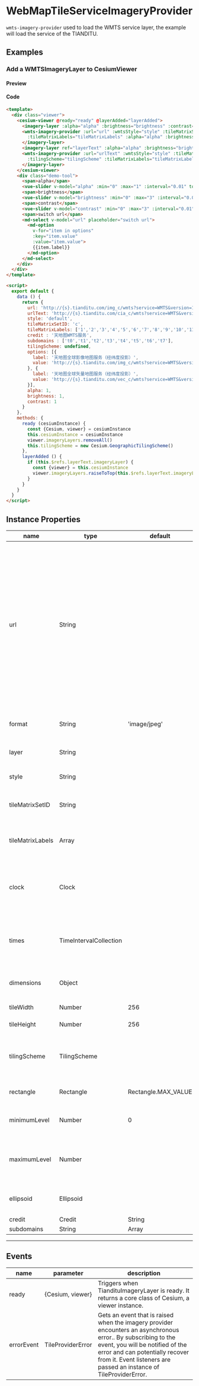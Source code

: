 # WebMapTileServiceImageryProvider

`wmts-imagery-provider` used to load the WMTS service layer, the example will load the service of the TIANDITU.

## Examples

### Add a WMTSImageryLayer to CesiumViewer

#### Preview

<doc-preview>
  <template>
    <div class="viewer">
      <cesium-viewer @ready="ready" @layerAdded="layerAdded">
       <imagery-layer :alpha="alpha" :brightness="brightness" :contrast="contrast">
        <wmts-imagery-provider :url="url" :wmtsStyle="style" :tileMatrixSetID="tileMatrixSetID" :credit="credit" :subdomains="subdomains" :tilingScheme="tilingScheme"
          :tileMatrixLabels="tileMatrixLabels" :alpha="alpha" :brightness="brightness" :contrast="contrast"></wmts-imagery-provider>
       </imagery-layer>
       <imagery-layer ref="layerText" :alpha="alpha" :brightness="brightness" :contrast="contrast">
        <wmts-imagery-provider :url="urlText" :wmtsStyle="style" :tileMatrixSetID="tileMatrixSetID" :credit="credit" :subdomains="subdomains"
          :tilingScheme="tilingScheme" :tileMatrixLabels="tileMatrixLabels"></wmts-imagery-provider>
       </imagery-layer>
      </cesium-viewer>
      <div class="demo-tool">
        <span>alpha</span>
        <vue-slider v-model="alpha" :min="0" :max="1" :interval="0.01" tooltip="hover" ></vue-slider>
        <span>brightness</span>
        <vue-slider v-model="brightness" :min="0" :max="3" :interval="0.01" tooltip="hover" ></vue-slider>
        <span>contrast</span>
        <vue-slider v-model="contrast" :min="0" :max="3" :interval="0.01" tooltip="hover" ></vue-slider>
        <span>switch url</span>
        <md-select v-model="url" placeholder="switch url">
          <md-option
            v-for="item in options"
            :key="item.value"
            :value="item.value">
            {{item.label}}
          </md-option>
        </md-select>
      </div>
    </div>
  </template>

  <script>
    export default {
      data () {
        return {
          url: 'http://{s}.tianditu.com/img_c/wmts?service=WMTS&version=1.0.0&request=GetTile&tilematrix={TileMatrix}&layer=img&style={style}&tilerow={TileRow}&tilecol={TileCol}&tilematrixset={TileMatrixSet}&format=tiles',
          urlText: 'http://{s}.tianditu.com/cia_c/wmts?service=WMTS&version=1.0.0&request=GetTile&tilematrix={TileMatrix}&layer=cia&style={style}&tilerow={TileRow}&tilecol={TileCol}&tilematrixset={TileMatrixSet}&format=tiles',
          style: 'default',
          tileMatrixSetID: 'c',
          tileMatrixLabels: ['1','2','3','4','5','6','7','8','9','10','11','12','13','14','15','16','17','18','19'],
          credit : '天地图WMTS服务',
          subdomains : ['t0','t1','t2','t3','t4','t5','t6','t7'],
          tilingScheme: undefined,
          options: [{
            label: '天地图全球影像地图服务（经纬度投影）',
            value: 'http://{s}.tianditu.com/img_c/wmts?service=WMTS&version=1.0.0&request=GetTile&tilematrix={TileMatrix}&layer=img&style={style}&tilerow={TileRow}&tilecol={TileCol}&tilematrixset={TileMatrixSet}&format=tiles'
          }, {
            label: '天地图全球矢量地图服务（经纬度投影）',
            value: 'http://{s}.tianditu.com/vec_c/wmts?service=WMTS&version=1.0.0&request=GetTile&tilematrix={TileMatrix}&layer=vec&style={style}&tilerow={TileRow}&tilecol={TileCol}&tilematrixset={TileMatrixSet}&format=tiles'
          }],
          alpha: 1,
          brightness: 1,
          contrast: 1
        }
      },
      methods: {
        ready (cesiumInstance) {
          const {Cesium, viewer} = cesiumInstance
          this.cesiumInstance = cesiumInstance
          viewer.imageryLayers.removeAll()
          this.tilingScheme = new Cesium.GeographicTilingScheme()
        },
        layerAdded () {
          if (this.$refs.layerText.imageryLayer) {
            const {viewer} = this.cesiumInstance
            viewer.imageryLayers.raiseToTop(this.$refs.layerText.imageryLayer)
          }
        }
      }
    }
  </script>
</doc-preview>

#### Code

```html
<template>
  <div class="viewer">
    <cesium-viewer @ready="ready" @layerAdded="layerAdded">
      <imagery-layer :alpha="alpha" :brightness="brightness" :contrast="contrast">
      <wmts-imagery-provider :url="url" :wmtsStyle="style" :tileMatrixSetID="tileMatrixSetID" :credit="credit" :subdomains="subdomains" :tilingScheme="tilingScheme"
        :tileMatrixLabels="tileMatrixLabels" :alpha="alpha" :brightness="brightness" :contrast="contrast"></wmts-imagery-provider>
      </imagery-layer>
      <imagery-layer ref="layerText" :alpha="alpha" :brightness="brightness" :contrast="contrast">
      <wmts-imagery-provider :url="urlText" :wmtsStyle="style" :tileMatrixSetID="tileMatrixSetID" :credit="credit" :subdomains="subdomains"
        :tilingScheme="tilingScheme" :tileMatrixLabels="tileMatrixLabels"></wmts-imagery-provider>
      </imagery-layer>
    </cesium-viewer>
    <div class="demo-tool">
      <span>alpha</span>
      <vue-slider v-model="alpha" :min="0" :max="1" :interval="0.01" tooltip="hover" ></vue-slider>
      <span>brightness</span>
      <vue-slider v-model="brightness" :min="0" :max="3" :interval="0.01" tooltip="hover" ></vue-slider>
      <span>contrast</span>
      <vue-slider v-model="contrast" :min="0" :max="3" :interval="0.01" tooltip="hover" ></vue-slider>
      <span>switch url</span>
      <md-select v-model="url" placeholder="switch url">
        <md-option
          v-for="item in options"
          :key="item.value"
          :value="item.value">
          {{item.label}}
        </md-option>
      </md-select>
    </div>
  </div>
</template>

<script>
  export default {
    data () {
      return {
        url: 'http://{s}.tianditu.com/img_c/wmts?service=WMTS&version=1.0.0&request=GetTile&tilematrix={TileMatrix}&layer=img&style={style}&tilerow={TileRow}&tilecol={TileCol}&tilematrixset={TileMatrixSet}&format=tiles',
        urlText: 'http://{s}.tianditu.com/cia_c/wmts?service=WMTS&version=1.0.0&request=GetTile&tilematrix={TileMatrix}&layer=cia&style={style}&tilerow={TileRow}&tilecol={TileCol}&tilematrixset={TileMatrixSet}&format=tiles',
        style: 'default',
        tileMatrixSetID: 'c',
        tileMatrixLabels: ['1','2','3','4','5','6','7','8','9','10','11','12','13','14','15','16','17','18','19'],
        credit : '天地图WMTS服务',
        subdomains : ['t0','t1','t2','t3','t4','t5','t6','t7'],
        tilingScheme: undefined,
        options: [{
          label: '天地图全球影像地图服务（经纬度投影）',
          value: 'http://{s}.tianditu.com/img_c/wmts?service=WMTS&version=1.0.0&request=GetTile&tilematrix={TileMatrix}&layer=img&style={style}&tilerow={TileRow}&tilecol={TileCol}&tilematrixset={TileMatrixSet}&format=tiles'
        }, {
          label: '天地图全球矢量地图服务（经纬度投影）',
          value: 'http://{s}.tianditu.com/vec_c/wmts?service=WMTS&version=1.0.0&request=GetTile&tilematrix={TileMatrix}&layer=vec&style={style}&tilerow={TileRow}&tilecol={TileCol}&tilematrixset={TileMatrixSet}&format=tiles'
        }],
        alpha: 1,
        brightness: 1,
        contrast: 1
      }
    },
    methods: {
      ready (cesiumInstance) {
        const {Cesium, viewer} = cesiumInstance
        this.cesiumInstance = cesiumInstance
        viewer.imageryLayers.removeAll()
        this.tilingScheme = new Cesium.GeographicTilingScheme()
      },
      layerAdded () {
        if (this.$refs.layerText.imageryLayer) {
          const {viewer} = this.cesiumInstance
          viewer.imageryLayers.raiseToTop(this.$refs.layerText.imageryLayer)
        }
      }
    }
  }
</script>
```

## Instance Properties

|name|type|default|description|
|------|-----|-----|----|
|url|String||`required`The base URL for the WMTS GetTile operation (for KVP-encoded requests) or the tile-URL template (for RESTful requests). The tile-URL template should contain the following variables: {style}, {TileMatrixSet}, {TileMatrix}, {TileRow}, {TileCol}. The first two are optional if actual values are hardcoded or not required by the server. The {s} keyword may be used to specify subdomains.。|
|format|String|'image/jpeg'|`optional` The MIME type for images to retrieve from the server.|
|layer|String||`required`The layer name for WMTS requests.|
|style|String||`required`The style name for WMTS requests.|
|tileMatrixSetID|String||`required`The identifier of the TileMatrixSet to use for WMTS requests.|
|tileMatrixLabels|Array||`optional` A list of identifiers in the TileMatrix to use for WMTS requests, one per TileMatrix level.|
|clock|Clock||optional A Clock instance that is used when determining the value for the time dimension. Required when options.times is specified.|
|times|TimeIntervalCollection||`optional` TimeIntervalCollection with its data property being an object containing time dynamic dimension and their values.|
|dimensions|Object||`optional` A object containing static dimensions and their values.|
|tileWidth|Number|256|`optional` The tile width in pixels.|
|tileHeight|Number|256|`optional` The tile height in pixels.|
|tilingScheme|TilingScheme||`optional` The tiling scheme corresponding to the organization of the tiles in the TileMatrixSet.|
|rectangle|Rectangle|Rectangle.MAX_VALUE|`optional` The rectangle covered by the layer.|
|minimumLevel|Number|0|`optional` The minimum level-of-detail supported by the imagery provider.|
|maximumLevel|Number||`optional` The maximum level-of-detail supported by the imagery provider, or undefined if there is no limit.|
|ellipsoid|Ellipsoid||`optional` The ellipsoid. If not specified, the WGS84 ellipsoid is used.|
|credit|Credit | String||`optional` A credit for the data source, which is displayed on the canvas.|
|subdomains|String | Array |'abc'|`optional` The subdomains to use for the {s} placeholder in the URL template. If this parameter is a single string, each character in the string is a subdomain. If it is an array, each element in the array is a subdomain.|
---

## Events

|name|parameter|description|
|------|----|----|
|ready|{Cesium, viewer}|Triggers when TiandituImageryLayer is ready. It returns a core class of Cesium, a viewer instance.|
|errorEvent|TileProviderError|Gets an event that is raised when the imagery provider encounters an asynchronous error.. By subscribing to the event, you will be notified of the error and can potentially recover from it. Event listeners are passed an instance of TileProviderError.|
